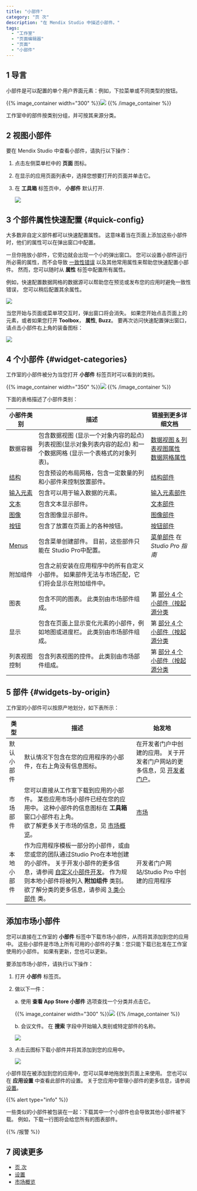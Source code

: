 ```yaml
---
title: "小部件"
category: "页 次"
description: "在 Mendix Studio 中描述小部件。"
tags:
  - "工作室"
  - "页面编辑器"
  - "页面"
  - "小部件"
---
```


## 1 导言

小部件是可以配置的单个用户界面元素：例如，下拉菜单或不同类型的按钮。

{{% image_container width="300" %}}![](attachments/page-editor-widgets/widgets-examples.png)
{{% /image_container %}}

工作室中的部件按类别分组，并可按其来源分类。

## 2 视图小部件

要在 Mendix Studio 中查看小部件，请执行以下操作：

1. 点击左侧菜单栏中的 **页面** 图标。

2. 在显示的应用页面列表中，选择您想要打开的页面并单击它。

3. 在 **工具箱** 标签页中， **小部件** 默认打开.

   ![](attachments/page-editor-widgets/toolbox-widgets.png)

## 3 个部件属性快速配置 {#quick-config}

大多数非自定义部件都可以快速配置属性。 这意味着当在页面上添加这些小部件时，他们的属性可以在弹出窗口中配置。

一旦你拖放小部件，它旁边就会出现一个小的弹出窗口。 您可以设置小部件运行所必需的属性，而不会导致 [一致性错误](consistency-errors) 以及其他常用属性来帮助您快速配置小部件。 然而，您可以随时从 **属性** 标签中配置所有属性。

例如，快速配置数据网格的数据源可以帮助您在预览或发布您的应用时避免一致性错误， 您可以稍后配置其余属性。

![](attachments/page-editor-widgets/quick-config.png)

当您开始与页面或菜单项交互时，弹出窗口将会消失。 如果您开始点击页面上的元素，或者如果您打开 **Toolbox**， **属性**, **Buzz**。 要再次访问快速配置弹出窗口，请点击小部件右上角的装备图标：

![](attachments/page-editor-widgets/quick-widget-icon.png)

## 4 个小部件 {#widget-categories}

工作室的小部件被分为当您打开 **小部件** 标签页时可以看到的类别。

{{% image_container width="350" %}}![](attachments/page-editor-widgets/widgets-categories.png)
{{% /image_container %}}

下面的表格描述了小部件类别：

| 小部件类别                                      | 描述                                                             | 链接到更多详细文档                                                                                   |
| ------------------------------------------ | -------------------------------------------------------------- | ------------------------------------------------------------------------------------------- |
| 数据容器                                       | 包含数据视图 (显示一个对象内容的起点) 列表视图(显示对象列表内容的起点) 和一个数据网格 (显示一个表格式的对象列表)。 | [数据视图 & 列表视图属性](page-editor-data-view-list-view)<br />[数据网格属性](page-editor-data-grid) |
| [结构](page-editor-widgets-structure)        | 包含预设的布局网格，包含一定数量的列和小部件来控制放置部件。                                 | [结构部件](page-editor-widgets-structure)                                                       |
| [输入元素](page-editor-widgets-input-elements) | 包含可以用于输入数据的元素。                                                 | [输入元素部件](page-editor-widgets-input-elements)                                                |
| [文本](page-editor-widgets-text)             | 包含文本显示部件。                                                      | [文本部件](page-editor-widgets-text)                                                            |
| [图像](page-editor-widgets-images)           | 包含图像显示部件。                                                      | [图像部件](page-editor-widgets-images)                                                          |
| [按钮](page-editor-widgets-buttons)          | 包含了放置在页面上的各种按钮。                                                | [按钮部件](page-editor-widgets-buttons)                                                         |
| [Menus](/refguide/menu-widgets)            | 包含菜单创建部件。 目前，这些部件只能在 Studio Pro中配置。                            | [菜单部件](/refguide/menu-widgets) 在 *Studio Pro 指南*                                            |
| 附加组件                                       | 包含之前安装在应用程序中的所有自定义小部件。 如果部件无法与市场匹配，它们将会显示在附加组件中。               |                                                                                             |
| 图表                                         | 包含不同的图表。 此类别由市场部件组成。                                           | 第 [部分 4 个小部件（按起源分类](#widgets-by-origin)                                                     |
| 显示                                         | 包含在页面上显示变化元素的小部件，例如地图或进度栏。 此类别由市场部件组成。                         | 第 [部分 4 个小部件（按起源分类](#widgets-by-origin)                                                     |
| 列表视图控制                                     | 包含列表视图的控件。 此类别由市场部件组成。                                         | 第 [部分 4 个小部件（按起源分类](#widgets-by-origin)                                                     |

## 5 部件 {#widgets-by-origin}

工作室的小部件可以按原产地划分，如下表所示：

| 类型    | 描述                                                                                                                                                                                 | 始发地                                                             |
| ----- | ---------------------------------------------------------------------------------------------------------------------------------------------------------------------------------- | --------------------------------------------------------------- |
| 默认小部件 | 默认情况下包含在您的应用程序的小部件，在右上角没有信息图标。                                                                                                                                                     | 在开发者门户中创建的应用。 关于开发者门户网站的更多信息，见 [开发者门户](/developerportal/index)。 |
| 市场部件  | 您可以直接从工作室下载到应用的小部件。 某些应用市场小部件已经在您的应用中。 这种小部件的信息图标在 **工具箱** 窗口小部件右上角。 <br />欲了解更多关于市场的信息，见 [市场概览](/appstore/general/app-store-overview)。                                      | [市场](/appstore/)                                                |
| 本地小部件 | 作为应用程序模板一部分的小部件，或由您或您的团队通过Studio Pro在本地创建的小部件。 关于开发小部件的更多信息，请参阅 [自定义小部件开发](/howto7/widget-development/)。 作为规则本地小部件将被列入 **附加组件** 类别。 欲了解分类的更多信息，请参阅 [3 类小部件](#widget-categories) 类。 | 开发者门户网站/Studio Pro 中创建的应用程序                                     |

## 添加市场小部件

您可以直接在工作室的 **小部件** 标签中下载市场小部件，从而将其添加到您的应用中。 这些小部件是市场上所有可用的小部件的子集：您只能下载已批准在工作室使用的小部件。 如果有更新，您也可以更新。

要添加市场小部件，请执行以下操作：

1. 打开 **小部件** 标签页。

2.  做以下一件： <br />

    a. 使用 **查看 App Store 小部件** 选项查找一个分类并点击它。  <br />

    {{% image_container width="300" %}}![](attachments/page-editor-widgets/view-app-store-widgets.png)
 {{% /image_container %}}<br />

    b. 会议文件。  在 **搜索** 字段中开始输入类别或特定部件的名称。 <br />

    ![](attachments/page-editor-widgets/slider.png)

3.  点击云图标下载小部件并将其添加到您的应用中。

    ![](attachments/page-editor-widgets/app-store-download.png)

小部件现在被添加到您的应用中，您可以简单地拖放到页面上来使用。 您也可以在 **应用设置** 中查看此部件的设置。  关于您应用中管理小部件的更多信息，请参阅 [设置](settings)。

{{% alert type="info" %}}

一些类似的小部件被包装在一起：下载其中一个小部件也会导致其他小部件被下载。 例如，下载一行图将会给您所有的图表部件。

{{% /报警 %}}

## 7 阅读更多

* [页 次](page-editor)
* [设置](设置)
* [市场概览](/appstore/general/app-store-overview)
